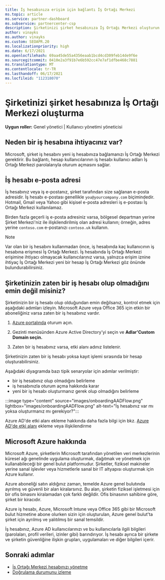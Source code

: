 ```yaml
---
title: İş hesabınıza erişim için bağlantı İş Ortağı Merkezi
ms.topic: article
ms.service: partner-dashboard
ms.subservice: partnercenter-csp
description: Şirketinizi şirket hesabınıza İş Ortağı Merkezi oluşturun. Bu, şirketinizin çalışanlarının İş Ortağı Merkezi.
author: vinayks
ms.author: vinayks
ms.custom: SEOAPR.20
ms.localizationpriority: high
ms.date: 6/17/2021
ms.openlocfilehash: 69aa45de55a4356eaab1bcd4cd309feb14de9f6e
ms.sourcegitcommit: 0410e2a3f91b7e6b592cc47e7af1dfbe468c7881
ms.translationtype: MT
ms.contentlocale: tr-TR
ms.lasthandoff: 06/17/2021
ms.locfileid: "112318070"
---
```

# <a name="create-a-work-account-that-links-your-company-to-your-partner-center-account"></a>Şirketinizi şirket hesabınıza İş Ortağı Merkezi oluşturma

**Uygun roller:** Genel yönetici | Kullanıcı yönetimi yöneticisi

## <a name="why-you-need-a-work-account"></a>Neden bir iş hesabına ihtiyacınız var?

Microsoft, şirket iş hesabını yeni iş hesabınıza bağlamanızı İş Ortağı Merkezi gerektirir. Bu bağlantı, hesap kullanıcılarının iş hesabı kullanıcı adları İş Ortağı Merkezi parolalarıyla oturum açmasını sağlar.

## <a name="the-work-account-email-address"></a>İş hesabı e-posta adresi

İş hesabınız veya iş e-postanız, şirket tarafından size sağlanan e-posta adresidir. İş hesabı e-postası genellikle `you@yourcompany.com` biçimindedir. Hotmail, Gmail veya Yahoo gibi kişisel e-posta adresleri iş e-postası İş Ortağı Merkezi kullanılamaz.

Birden fazla geçerli iş e-posta adresiniz varsa, bölgesel departman yerine Şirket Merkezi'niz ile ilişkilendirilmiş olan adresi kullanın; örneğin, adres yerine `contoso.com` e-postanızı `contoso.uk` kullanın.

> [!NOTE]  
> Var olan bir iş hesabını kullanmadan önce, iş hesabında kaç kullanıcının iş hesabına erişmesi İş Ortağı Merkezi. İş hesabında İş Ortağı Merkezi erişimine ihtiyacı olmayacak kullanıcılarınız varsa, yalnızca erişim iznine ihtiyaç İş Ortağı Merkezi yeni bir hesap İş Ortağı Merkezi göz önünde bulundurabilirsiniz.

## <a name="not-sure-if-your-company-already-has-a-work-account"></a>Şirketinizin zaten bir iş hesabı olup olmadığını emin değil misiniz?

Şirketinizin bir iş hesabı olup olduğundan emin değilsanız, kontrol etmek için aşağıdaki adımları izleyin. Microsoft Azure veya Office 365 için etkin bir aboneliğiniz varsa zaten bir iş hesabınız vardır.

1. [Azure portalında](https://portal.azure.com) oturum açın.

2. Gezinti menüsünden Azure Active Directory'yi seçin ve **Adlar'Custom Domain seçin.**

3. Zaten bir iş hesabınız varsa, etki alanı adınız listelenir.

Şirketinizin zaten bir iş hesabı yoksa kayıt işlemi sırasında bir hesap oluşturabilirsiniz.

Aşağıdaki diyagramda bazı tipik senaryolar için adımlar verilmiştir:

- bir iş hesabınız olup olmadığını belirleme
- iş hesabınızla oturum açma hakkında karar
- yeni bir iş hesabı oluşturmanız gerek olup olmadığını belirleme

:::image type="content" source="images/onboardingAADFlow.png" lightbox="images/onboardingAADFlow.png" alt-text="İş hesabınız var mı yoksa oluşturmanız mı gerekiyor?":::

Azure AD'de etki alanı ekleme hakkında daha fazla bilgi için bkz. [Azure AD'de etki alanı](/azure/active-directory/active-directory-add-domain) ekleme veya ilişkilendirme

## <a name="about-microsoft-azure"></a>Microsoft Azure hakkında

Microsoft Azure, şirketlerin Microsoft tarafından yönetilen veri merkezlerinin küresel ağı genelinde uygulama oluşturmak, dağıtmak ve yönetmek için kullanabileceği bir genel bulut platformudur. Şirketler, fiziksel makineler yerine sanal işlevler veya hizmetlerle sanal bir IT altyapısı oluşturmak için Azure kullanır.

Azure aboneliği satın aldığınız zaman, temelde Azure genel bulutında ayrılmış ve güvenli bir alan kiralarsınız. Bu alan, şirketin fiziksel işletmesi için bir ofis binasını kiralamadan çok farklı değildir. Ofis binasının sahibine göre, şirket bir kiracıdır.

Azure iş hesabı, Azure, Microsoft Intune veya Office 365 gibi bir Microsoft bulut hizmetine abone olurken sizin için oluşturulan, Azure genel bulut'ta şirket için ayrılmış ve yalıtılmış bir sanal temsildir.

İş hesabınız, Azure AD kullanıcılarınızı ve bu kullanıcılarla ilgili bilgileri (parolaları, profil verileri, izinler gibi) barındırıyor. İş hesabı ayrıca bir şirkete ve şirketin güvenliğine ilişkin grupları, uygulamaları ve diğer bilgileri içerir.

## <a name="next-steps"></a>Sonraki adımlar

- [İş Ortağı Merkezi hesabınızı yönetme](partner-center-account-setup.md)
- [Doğrulama durumunu izleme](verification-responses.md)
